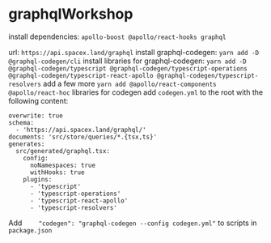 # graphqlWorkshop
install dependencies: ```apollo-boost @apollo/react-hooks graphql```

url: ```https://api.spacex.land/graphql```
install graphql-codegen: ```yarn add -D @graphql-codegen/cli```
install libraries for graphql-codegen: ```yarn add -D @graphql-codegen/typescript @graphql-codegen/typescript-operations @graphql-codegen/typescript-react-apollo @graphql-codegen/typescript-resolvers```
add a few more ```yarn add @apollo/react-components @apollo/react-hoc``` libraries for codegen
add ```codegen.yml``` to the root with the following content:
```
overwrite: true
schema:
  - 'https://api.spacex.land/graphql/'
documents: 'src/store/queries/*.{tsx,ts}'
generates:
  src/generated/graphql.tsx:
    config:
      noNamespaces: true
      withHooks: true
    plugins:
      - 'typescript'
      - 'typescript-operations'
      - 'typescript-react-apollo'
      - 'typescript-resolvers'
```

Add ```    "codegen": "graphql-codegen --config codegen.yml"``` to scripts in ```package.json```
